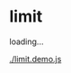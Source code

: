 # limit

<div id="example__limit_node" class="fast-flow-demo">loading...</div>

<!--MR-R {
    type: "pre",
    file: './limit.demo.js'
} -->
[./limit.demo.js](./limit.demo.js)
